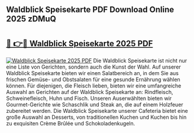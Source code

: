 ## Waldblick Speisekarte PDF Download Online 2025 zDMuQ

# <h2><a href="http://gce2h57.nevu.top/?p=Waldblick+Speisekarte">🔗 👉🔴 Waldblick Speisekarte 2025 PDF</a></h2>

[![Waldblick Speisekarte 2025 PDF](https://i.imgur.com/dBaPXMq.png)](http://gce2h57.nevu.top/?p=Waldblick+Speisekarte)
Die Waldblick Speisekarte ist nicht nur eine Liste von Gerichten, sondern auch die Kunst der Wahl. Auf unserer Waldblick Speisekarte bieten wir einen Salatbereich an, in dem Sie aus frischen Gemüse- und Obstsalaten für eine gesunde Ernährung wählen können. Für diejenigen, die Fleisch lieben, bieten wir eine umfangreiche Auswahl an Gerichten auf der Waldblick Speisekarte an: Rindfleisch, Schweinefleisch, Huhn und Fisch. Unseren Auserwählten bieten wir Gourmet-Gerichte wie Schaschlik und Steak an, die auf einem Holzfeuer zubereitet werden. Die Waldblick Speisekarte unserer Cafeteria bietet eine große Auswahl an Desserts, von traditionellen Kuchen und Kuchen bis hin zu exquisiten Crème Brûlée und Schokoladenkugeln.
